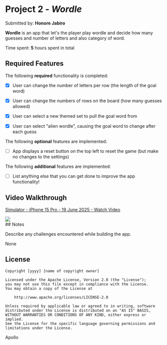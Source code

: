 # Project 2 - *Wordle*

Submitted by: **Honore Jabiro**

**Wordle** is an app that let's the player play wordle and decide how many guesses and number of letters and also category of word.

Time spent: **5** hours spent in total

## Required Features

The following **required** functionality is completed:

- [x] User can change the number of letters per row (the length of the goal word)
- [x] User can change the numbers of rows on the board (how many guesses allowed)
- [x] User can select a new themed set to pull the goal word from
- [x] User can select "alien wordle", causing the goal word to change after each guess


The following **optional** features are implemented:

- [ ] App displays a reset button on the top left to reset the game (but make no changes to the settings)

The following **additional** features are implemented:

- [ ] List anything else that you can get done to improve the app functionality!

## Video Walkthrough

<div>
    <a href="https://www.loom.com/share/314ba58ac0a34b7abe71598f27f44bf1">
      <p>Simulator - iPhone 15 Pro - 19 June 2025 - Watch Video</p>
    </a>
    <a href="[https://www.loom.com/share/314ba58ac0a34b7abe71598f27f44bf1](https://www.loom.com/embed/645451d0dc01493095bb4696ae61bb17?sid=1028c998-4ce7-41dc-814a-030baeb13543)">
      <img style="max-width:300px;" src="https://cdn.loom.com/sessions/thumbnails/314ba58ac0a34b7abe71598f27f44bf1-da1ad2f97e95084b-full-play.gif">
    </a>
  </div>
## Notes

Describe any challenges encountered while building the app.

None

## License

    Copyright [yyyy] [name of copyright owner]

    Licensed under the Apache License, Version 2.0 (the "License");
    you may not use this file except in compliance with the License.
    You may obtain a copy of the License at

        http://www.apache.org/licenses/LICENSE-2.0

    Unless required by applicable law or agreed to in writing, software
    distributed under the License is distributed on an "AS IS" BASIS,
    WITHOUT WARRANTIES OR CONDITIONS OF ANY KIND, either express or implied.
    See the License for the specific language governing permissions and
    limitations under the License.
Apollo
